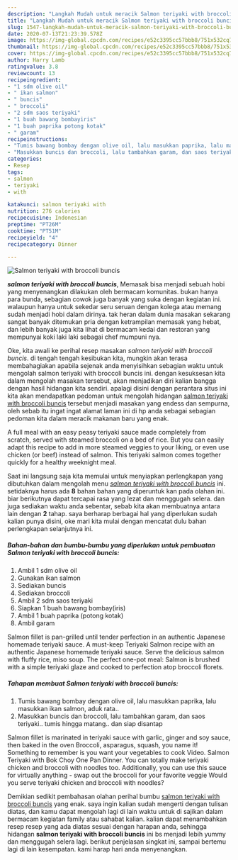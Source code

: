 ```yaml
---
description: "Langkah Mudah untuk meracik Salmon teriyaki with broccoli buncis Lezat"
title: "Langkah Mudah untuk meracik Salmon teriyaki with broccoli buncis Lezat"
slug: 1547-langkah-mudah-untuk-meracik-salmon-teriyaki-with-broccoli-buncis-lezat
date: 2020-07-13T21:23:39.578Z
image: https://img-global.cpcdn.com/recipes/e52c3395cc57bbb8/751x532cq70/salmon-teriyaki-with-broccoli-buncis-foto-resep-utama.jpg
thumbnail: https://img-global.cpcdn.com/recipes/e52c3395cc57bbb8/751x532cq70/salmon-teriyaki-with-broccoli-buncis-foto-resep-utama.jpg
cover: https://img-global.cpcdn.com/recipes/e52c3395cc57bbb8/751x532cq70/salmon-teriyaki-with-broccoli-buncis-foto-resep-utama.jpg
author: Harry Lamb
ratingvalue: 3.8
reviewcount: 13
recipeingredient:
- "1 sdm olive oil"
- " ikan salmon"
- " buncis"
- " broccoli"
- "2 sdm saos teriyaki"
- "1 buah bawang bombayiris"
- "1 buah paprika potong kotak"
- " garam"
recipeinstructions:
- "Tumis bawang bombay dengan olive oil, lalu masukkan paprika, lalu masukkan ikan salmon, aduk rata.."
- "Masukkan buncis dan broccoli, lalu tambahkan garam, dan saos teriyaki.. tumis hingga matang.. dan siap disantap"
categories:
- Resep
tags:
- salmon
- teriyaki
- with

katakunci: salmon teriyaki with 
nutrition: 276 calories
recipecuisine: Indonesian
preptime: "PT26M"
cooktime: "PT51M"
recipeyield: "4"
recipecategory: Dinner

---
```



![Salmon teriyaki with broccoli buncis](https://img-global.cpcdn.com/recipes/e52c3395cc57bbb8/751x532cq70/salmon-teriyaki-with-broccoli-buncis-foto-resep-utama.jpg)

<b><i>salmon teriyaki with broccoli buncis</i></b>, Memasak bisa menjadi sebuah hobi yang menyenangkan dilakukan oleh bermacam komunitas. bukan hanya para bunda, sebagian cowok juga banyak yang suka dengan kegiatan ini. walaupun hanya untuk sekedar seru seruan dengan kolega atau memang sudah menjadi hobi dalam dirinya. tak heran dalam dunia masakan sekarang sangat banyak ditemukan pria dengan ketrampilan memasak yang hebat, dan lebih banyak juga kita lihat di bermacam kedai dan restoran yang mempunyai koki laki laki sebagai chef mumpuni nya.

Oke, kita awali ke perihal resep masakan <i>salmon teriyaki with broccoli buncis</i>. di tengah tengah kesibukan kita, mungkin akan terasa membahagiakan apabila sejenak anda menyisihkan sebagian waktu untuk mengolah salmon teriyaki with broccoli buncis ini. dengan kesuksesan kita dalam mengolah masakan tersebut, akan menjadikan diri kalian bangga dengan hasil hidangan kita sendiri. apalagi disini dengan perantara situs ini kita akan mendapatkan pedoman untuk mengolah hidangan <u>salmon teriyaki with broccoli buncis</u> tersebut menjadi masakan yang endess dan sempurna, oleh sebab itu ingat ingat alamat laman ini di hp anda sebagai sebagian pedoman kita dalam meracik makanan baru yang enak.

A full meal with an easy peasy teriyaki sauce made completely from scratch, served with steamed broccoli on a bed of rice. But you can easily adapt this recipe to add in more steamed veggies to your liking, or even use chicken (or beef) instead of salmon. This teriyaki salmon comes together quickly for a healthy weeknight meal.


Saat ini langsung saja kita memulai untuk menyiapkan perlengkapan yang dibutuhkan dalam mengolah menu <u><i>salmon teriyaki with broccoli buncis</i></u> ini. setidaknya harus ada <b>8</b> bahan bahan yang diperuntuk kan pada olahan ini. biar berikutnya dapat tercapai rasa yang lezat dan menggugah selera. dan juga sediakan waktu anda sebentar, sebab kita akan membuatnya antara lain dengan <b>2</b> tahap. saya berharap berbagai hal yang diperlukan sudah kalian punya disini, oke mari kita mulai dengan mencatat dulu bahan perlengkapan selanjutnya ini.

<!--inarticleads1-->

##### Bahan-bahan dan bumbu-bumbu yang diperlukan untuk pembuatan Salmon teriyaki with broccoli buncis:

1. Ambil 1 sdm olive oil
1. Gunakan  ikan salmon
1. Sediakan  buncis
1. Sediakan  broccoli
1. Ambil 2 sdm saos teriyaki
1. Siapkan 1 buah bawang bombay(iris)
1. Ambil 1 buah paprika (potong kotak)
1. Ambil  garam


Salmon fillet is pan-grilled until tender perfection in an authentic Japanese homemade teriyaki sauce. A must-keep Teriyaki Salmon recipe with an authentic Japanese homemade teriyaki sauce. Serve the delicious salmon with fluffy rice, miso soup. The perfect one-pot meal: Salmon is brushed with a simple teriyaki glaze and cooked to perfection atop broccoli florets. 

<!--inarticleads2-->

##### Tahapan membuat Salmon teriyaki with broccoli buncis:

1. Tumis bawang bombay dengan olive oil, lalu masukkan paprika, lalu masukkan ikan salmon, aduk rata..
1. Masukkan buncis dan broccoli, lalu tambahkan garam, dan saos teriyaki.. tumis hingga matang.. dan siap disantap


Salmon fillet is marinated in teriyaki sauce with garlic, ginger and soy sauce, then baked in the oven Broccoli, asparagus, squash, you name it! Something to remember is you want your vegetables to cook Video. Salmon Teriyaki with Bok Choy One Pan Dinner. You can totally make teriyaki chicken and broccoli with noodles too. Additionally, you can use this sauce for virtually anything - swap out the broccoli for your favorite veggie Would you serve teriyaki chicken and broccoli with noodles? 

Demikian sedikit pembahasan olahan perihal bumbu <u>salmon teriyaki with broccoli buncis</u> yang enak. saya ingin kalian sudah mengerti dengan tulisan diatas, dan kamu dapat mengolah lagi di lain waktu untuk di sajikan dalam bermacam kegiatan family atau sahabat kalian. kalian dapat menambahkan resep resep yang ada diatas sesuai dengan harapan anda, sehingga hidangan <b>salmon teriyaki with broccoli buncis</b> ini bs menjadi lebih yummy dan menggugah selera lagi. berikut penjelasan singkat ini, sampai bertemu lagi di lain kesempatan. kami harap hari anda menyenangkan.
